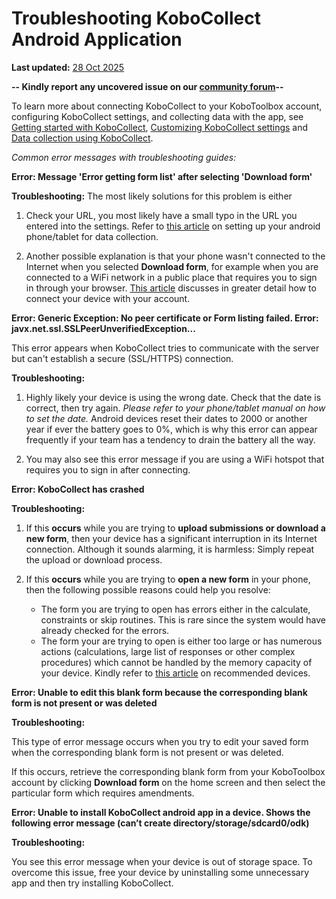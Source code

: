 # Troubleshooting KoboCollect Android Application
**Last updated:** <a href="https://github.com/kobotoolbox/docs/blob/01270a828ec846731411368326ba58114adda98e/source/troubleshooting_kobocollect.md" class="reference">28 Oct 2025</a>


**-- Kindly report any uncovered issue on our
[community forum](https://community.kobotoolbox.org/)--**

<p class="note">
    To learn more about connecting KoboCollect to your KoboToolbox account, configuring KoboCollect settings, and collecting data with the app, see <a href="https://support.kobotoolbox.org/kobocollect_on_android_latest.html">Getting started with KoboCollect</a>, <a href="https://support.kobotoolbox.org/kobocollect_settings.html">Customizing KoboCollect settings</a> and <a href="https://support.kobotoolbox.org/data_collection_kobocollect.html">Data collection using KoboCollect</a>.
</p>


_Common error messages with troubleshooting guides:_

**Error: Message 'Error getting form list' after selecting 'Download form'**

**Troubleshooting:** The most likely solutions for this problem is either

1. Check your URL, you most likely have a small typo in the URL you entered into
   the settings. Refer to [this article](kobocollect_on_android_latest.md) on setting up
   your android phone/tablet for data collection.

2. Another possible explanation is that your phone wasn't connected to the
   Internet when you selected **Download form**, for example when you are
   connected to a WiFi network in a public place that requires you to sign in
   through your browser. [This article](kobocollect_on_android_latest.md) discusses in
   greater detail how to connect your device with your account.

**Error: Generic Exception: No peer certificate or Form listing failed. Error:
javx.net.ssl.SSLPeerUnverifiedException...**

This error appears when KoboCollect tries to communicate with the server but
can't establish a secure (SSL/HTTPS) connection.

**Troubleshooting:**

1. Highly likely your device is using the wrong date. Check that the date is
   correct, then try again. _Please refer to your phone/tablet manual on how to
   set the date._ Android devices reset their dates to 2000 or another year if
   ever the battery goes to 0%, which is why this error can appear frequently if
   your team has a tendency to drain the battery all the way.

2. You may also see this error message if you are using a WiFi hotspot that
   requires you to sign in after connecting.

**Error: KoboCollect has crashed**

**Troubleshooting:**

1. If this **occurs** while you are trying to **upload submissions or download a
   new form**, then your device has a significant interruption in its Internet
   connection. Although it sounds alarming, it is harmless: Simply repeat the
   upload or download process.

2. If this **occurs** while you are trying to **open a new form** in your phone,
   then the following possible reasons could help you resolve:

    - The form you are trying to open has errors either in the calculate,
      constraints or skip routines. This is rare since the system would have
      already checked for the errors.
    - The form your are trying to open is either too large or has numerous
      actions (calculations, large list of responses or other complex
      procedures) which cannot be handled by the memory capacity of your device.
      Kindly refer to [this article](devices_for_data_collection.md) on
      recommended devices.

**Error: Unable to edit this blank form because the corresponding blank form is
not present or was deleted**

**Troubleshooting:**

This type of error message occurs when you try to edit your saved form when the
corresponding blank form is not present or was deleted.

If this occurs, retrieve the corresponding blank form from your KoboToolbox
account by clicking **Download form** on the home screen and then select the
particular form which requires amendments.

**Error: Unable to install KoboCollect android app in a device. Shows the
following error message (can’t create directory/storage/sdcard0/odk)**

**Troubleshooting:**

You see this error message when your device is out of storage space. To overcome
this issue, free your device by uninstalling some unnecessary app and then try
installing KoboCollect.
